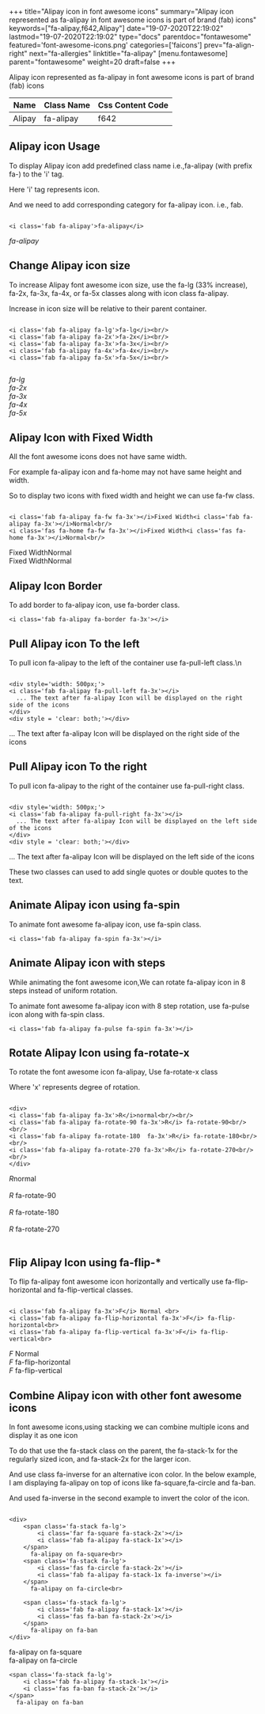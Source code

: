 +++
title="Alipay icon in font awesome icons"
summary="Alipay icon represented as fa-alipay in font awesome icons is part of brand (fab) icons"
keywords=["fa-alipay,f642,Alipay"]
date="19-07-2020T22:19:02"
lastmod="19-07-2020T22:19:02"
type="docs"
parentdoc="fontawesome"
featured='font-awesome-icons.png'
categories=['faicons']
prev="fa-align-right"
next="fa-allergies"
linktitle="fa-alipay"
[menu.fontawesome]
parent="fontawesome"
weight=20
draft=false
+++


Alipay icon represented as fa-alipay in font awesome icons is part of brand (fab) icons

<div class='table-responsive'><table class='table'><thead><tr><th>Name</th><th>Class Name</th><th>Css Content Code</th></tr></thead><tbody><tr><td>Alipay</td><td>fa-alipay</td><td>f642</td></tr></tbody></table></div>



## Alipay icon Usage

To display Alipay icon add predefined class name i.e.,fa-alipay (with prefix fa-) to the 'i' tag.

Here 'i' tag represents icon.

And we need to add corresponding category for fa-alipay icon. i.e., fab.


```

<i class='fab fa-alipay'>fa-alipay</i>
```

<i class='fab fa-alipay'>fa-alipay</i>




## Change Alipay icon size
To increase Alipay font awesome icon size, use the fa-lg (33% increase), fa-2x, fa-3x, fa-4x, or fa-5x classes along with icon class fa-alipay.

Increase in icon size will be relative to their parent container. 

```

<i class='fab fa-alipay fa-lg'>fa-lg</i><br/>
<i class='fab fa-alipay fa-2x'>fa-2x</i><br/>
<i class='fab fa-alipay fa-3x'>fa-3x</i><br/>
<i class='fab fa-alipay fa-4x'>fa-4x</i><br/>
<i class='fab fa-alipay fa-5x'>fa-5x</i><br/>
            
```

<i class='fab fa-alipay fa-lg'>fa-lg</i><br/>
<i class='fab fa-alipay fa-2x'>fa-2x</i><br/>
<i class='fab fa-alipay fa-3x'>fa-3x</i><br/>
<i class='fab fa-alipay fa-4x'>fa-4x</i><br/>
<i class='fab fa-alipay fa-5x'>fa-5x</i><br/>
            



## Alipay Icon with Fixed Width 

All the font awesome icons does not have same width.

For example fa-alipay icon and fa-home may not have same height and width.

So to display two icons with fixed width and height we can use fa-fw class.


```

<i class='fab fa-alipay fa-fw fa-3x'></i>Fixed Width<i class='fab fa-alipay fa-3x'></i>Normal<br/>
<i class='fas fa-home fa-fw fa-3x'></i>Fixed Width<i class='fas fa-home fa-3x'></i>Normal<br/>
```

<i class='fab fa-alipay fa-fw fa-3x'></i>Fixed Width<i class='fab fa-alipay fa-3x'></i>Normal<br/>
<i class='fas fa-home fa-fw fa-3x'></i>Fixed Width<i class='fas fa-home fa-3x'></i>Normal<br/>



## Alipay Icon Border 

To add border to fa-alipay icon, use fa-border class.


```
<i class='fab fa-alipay fa-border fa-3x'></i>

```
<i class='fab fa-alipay fa-border fa-3x'></i>





## Pull Alipay icon To the left

To pull icon fa-alipay to the left of the container use fa-pull-left class.\n

```

<div style='width: 500px;'>
<i class='fab fa-alipay fa-pull-left fa-3x'></i>
  ... The text after fa-alipay Icon will be displayed on the right side of the icons
</div>
<div style = 'clear: both;'></div>
```

<div style='width: 500px;'>
<i class='fab fa-alipay fa-pull-left fa-3x'></i>
  ... The text after fa-alipay Icon will be displayed on the right side of the icons
</div>
<div style = 'clear: both;'></div>




## Pull Alipay icon To the right
To pull icon fa-alipay to the right of the container use fa-pull-right class.

```

<div style='width: 500px;'>
<i class='fab fa-alipay fa-pull-right fa-3x'></i>
  ... The text after fa-alipay Icon will be displayed on the left side of the icons
</div>
<div style = 'clear: both;'></div>
```

<div style='width: 500px;'>
<i class='fab fa-alipay fa-pull-right fa-3x'></i>
  ... The text after fa-alipay Icon will be displayed on the left side of the icons
</div>
<div style = 'clear: both;'></div>

These two classes can used to add single quotes or double quotes to the text.


## Animate Alipay icon using fa-spin
To animate font awesome fa-alipay icon, use fa-spin class.

```
<i class='fab fa-alipay fa-spin fa-3x'></i>
```
<i class='fab fa-alipay fa-spin fa-3x'></i>




## Animate Alipay icon with steps
While animating the font awesome icon,We can rotate fa-alipay icon in 8 steps instead of uniform rotation.

To animate font awesome fa-alipay icon with 8 step rotation, use fa-pulse icon along with fa-spin class.


```
<i class='fab fa-alipay fa-pulse fa-spin fa-3x'></i>

```
<i class='fab fa-alipay fa-pulse fa-spin fa-3x'></i>





## Rotate Alipay Icon using fa-rotate-x
To rotate the font awesome icon fa-alipay, Use fa-rotate-x class

Where 'x' represents degree of rotation.


```

<div>
<i class='fab fa-alipay fa-3x'>R</i>normal<br/><br/>
<i class='fab fa-alipay fa-rotate-90 fa-3x'>R</i> fa-rotate-90<br/><br/> 
<i class='fab fa-alipay fa-rotate-180  fa-3x'>R</i> fa-rotate-180<br/><br/> 
<i class='fab fa-alipay fa-rotate-270 fa-3x'>R</i> fa-rotate-270<br/><br/>
</div>
```

<div>
<i class='fab fa-alipay fa-3x'>R</i>normal<br/><br/>
<i class='fab fa-alipay fa-rotate-90 fa-3x'>R</i> fa-rotate-90<br/><br/> 
<i class='fab fa-alipay fa-rotate-180  fa-3x'>R</i> fa-rotate-180<br/><br/> 
<i class='fab fa-alipay fa-rotate-270 fa-3x'>R</i> fa-rotate-270<br/><br/>
</div>




## Flip Alipay Icon using fa-flip-*
To flip fa-alipay font awesome icon horizontally and vertically use fa-flip-horizontal and fa-flip-vertical classes. 

```

<i class='fab fa-alipay fa-3x'>F</i> Normal <br>
<i class='fab fa-alipay fa-flip-horizontal fa-3x'>F</i> fa-flip-horizontal<br>
<i class='fab fa-alipay fa-flip-vertical fa-3x'>F</i> fa-flip-vertical<br>
```

<i class='fab fa-alipay fa-3x'>F</i> Normal <br>
<i class='fab fa-alipay fa-flip-horizontal fa-3x'>F</i> fa-flip-horizontal<br>
<i class='fab fa-alipay fa-flip-vertical fa-3x'>F</i> fa-flip-vertical<br>




## Combine Alipay icon with other font awesome icons
In font awesome icons,using stacking we can combine multiple icons and display it as one icon 

To do that use the fa-stack class on the parent, the fa-stack-1x for the regularly sized icon, and fa-stack-2x for the larger icon.

And use class fa-inverse for an alternative icon color. 
In the below example, I am displaying fa-alipay on top of icons like fa-square,fa-circle and fa-ban.

And used fa-inverse in the second example to invert the color of the icon.

```

<div>
    <span class='fa-stack fa-lg'>
        <i class='far fa-square fa-stack-2x'></i>
        <i class='fab fa-alipay fa-stack-1x'></i>
    </span>
      fa-alipay on fa-square<br>
    <span class='fa-stack fa-lg'>
        <i class='fas fa-circle fa-stack-2x'></i>
        <i class='fab fa-alipay fa-stack-1x fa-inverse'></i>
    </span>
      fa-alipay on fa-circle<br>

    <span class='fa-stack fa-lg'>
        <i class='fab fa-alipay fa-stack-1x'></i>
        <i class='fas fa-ban fa-stack-2x'></i>
    </span>
      fa-alipay on fa-ban
</div>
```

<div>
    <span class='fa-stack fa-lg'>
        <i class='far fa-square fa-stack-2x'></i>
        <i class='fab fa-alipay fa-stack-1x'></i>
    </span>
      fa-alipay on fa-square<br>
    <span class='fa-stack fa-lg'>
        <i class='fas fa-circle fa-stack-2x'></i>
        <i class='fab fa-alipay fa-stack-1x fa-inverse'></i>
    </span>
      fa-alipay on fa-circle<br>

    <span class='fa-stack fa-lg'>
        <i class='fab fa-alipay fa-stack-1x'></i>
        <i class='fas fa-ban fa-stack-2x'></i>
    </span>
      fa-alipay on fa-ban
</div>






